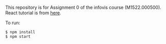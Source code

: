 This repository is for Assignment 0 of the infovis course (M1522.000500).  React tutorial is
from [here](https://react.dev/learn/tutorial-tic-tac-toe).

To run:

```
$ npm install
$ npm start
```
